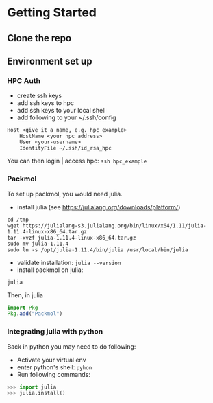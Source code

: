 # Getting Started

## Clone the repo

## Environment set up

### HPC Auth

- create ssh keys
- add ssh keys to hpc
- add ssh keys to your local shell
- add following to your ~/.ssh/config

```shell
Host <give it a name, e.g. hpc_example>
    HostName <your hpc address>
    User <your-username>
    IdentityFile ~/.ssh/id_rsa_hpc
```

You can then login | access hpc: `ssh hpc_example`

### Packmol

To set up packmol, you would need julia.

- install julia (see https://julialang.org/downloads/platform/)

```shell
cd /tmp
wget https://julialang-s3.julialang.org/bin/linux/x64/1.11/julia-1.11.4-linux-x86_64.tar.gz
tar -xvzf julia-1.11.4-linux-x86_64.tar.gz
sudo mv julia-1.11.4
sudo ln -s /opt/julia-1.11.4/bin/julia /usr/local/bin/julia
```

- validate installation: `julia --version`
- install packmol on julia:

```shell
julia
```

Then, in julia

```julia
import Pkg
Pkg.add("Packmol")
```

### Integrating julia with python

Back in python you may need to do following:

- Activate your virtual env
- enter python's shell: `pyhon`
- Run following commands:

```python
>>> import julia
>>> julia.install()
```
